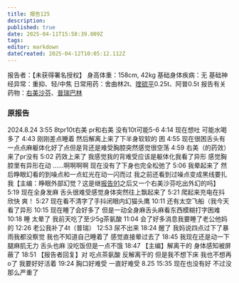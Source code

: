 ```yaml
---
title: 报告125
description: 
published: true
date: 2025-04-11T15:58:39.009Z
tags: 
editor: markdown
dateCreated: 2025-04-12T10:05:12.112Z
---
```


报告者：【未获得署名授权】
身高体重：158cm, 42kg
基础身体疾病：无
基础神经异常：重抑、轻/中焦
日常用药：舍曲林2t、[喹硫平](/QTP/)0.25t、阿普0.5t
报告有关药物：[右美沙芬](/DXM/)、[普瑞巴林](/PR80/)

### 原报告
2024.8.24
3:55 8tpr10t右美 pr和右美 没有10t可能5-6
4:14 现在想吐 可能水喝多了
4:43 刚刚差点睡着 然后解离上来了下半身软软的 困
4:55 现在很困舌头有一点点麻躯体化好了点但是背还是难受胸腔突然感觉很空荡
4:59 右美（的药效）来了pr没有
5:02 药效上来了 我感觉我的背难受应该是躯体化我看了异形 感觉胸腔里有异形在动 ……啊啊啊啊 现在没有了下身也完全松弛了
5:06 我晕起来了 然后睁眼幻看的到噪点和一点虹光在动一闪而过 我之前还看到过噪点变成黑线要扎我【主编：睁眼外部幻觉？这是继[报告91](/report/RP091/)之后又一个右美沙芬吃出外幻的吗】
5:19 现在全身发麻 舌头很难受感觉身体突然往上飘起来了
5:21 爬起来充电在抖 欣快 爽！
5:27 现在看不清字了手抖闭眼内幻猫头鹰
10:11 还有太空飞船（我今天看了异形
10:15 现在睡了会好多了 但是一动全身麻舌头麻看东西模糊打字困难
10:18 睡 太晕了 我前天吃了至少5g茶氨酸
11:04 会了好多消息我要睡了老公他妈的
12:26 老公我补了4t（普瑞）
12:53 尿不出来
18:24 醒了 我妈说四点过下了暴雨我都没察觉 我也不知道自己睡着了 感觉直接晕过去了
18:45 我现在还是动一下腿麻肌无力 舌头也麻 没吃饭但是一点不饿
18:47 【主编】解离干的 身体感知被屏蔽了
18:51 【报告者回复】对 吃点茶氨酸 反解离干的 但是我不想下床 我也不想再o了 我要好好活着
19:24 胸口好难受 一直好难受
8.25
15:35 现在也没有好 不过没那么严重了